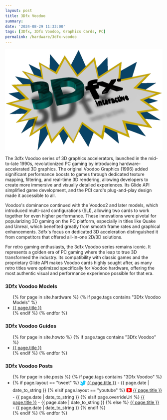 ```yaml
---
layout: post
title: 3Dfx Voodoo
summary: 
date: '2024-08-29 11:33:00'
tags: [3Dfx, 3Dfx Voodoo, Graphics Cards, PC]
permalink: /hardware/3dfx-voodoo
---
```


![3Dfx Original Logo](/img/hardware/3dfx-original-logo-design.png)

The 3dfx Voodoo series of 3D graphics accelerators, launched in the mid-to-late 1990s, revolutionized PC gaming by introducing hardware-accelerated 3D graphics. The original Voodoo Graphics (1996) added significant performance boosts to games through dedicated texture mapping, filtering, and real-time 3D rendering, allowing developers to create more immersive and visually detailed experiences. Its Glide API simplified game development, and the PCI card's plug-and-play design made it accessible to all.

Voodoo's dominance continued with the Voodoo2 and later models, which introduced multi-card configurations (SLI), allowing two cards to work together for even higher performance. These innovations were pivotal for popularizing 3D gaming on the PC platform, especially in titles like Quake and Unreal, which benefited greatly from smooth frame rates and graphical enhancements. 3dfx's focus on dedicated 3D acceleration distinguished it from competitors that offered all-in-one 2D/3D solutions.

For retro gaming enthusiasts, the 3dfx Voodoo series remains iconic. It represents a golden era of PC gaming where the leap to true 3D transformed the industry. Its compatibility with classic games and the proprietary Glide API makes Voodoo cards highly sought after, as many retro titles were optimized specifically for Voodoo hardware, offering the most authentic visual and performance experience possible for that era.

### 3Dfx Voodoo Models

<ul>
  {% for page in site.hardware %}
  {% if page.tags contains "3Dfx Voodoo Models" %}
  <li>
      <a href="{{ page.url }}">{{ page.title }}</a>
  </li>
  {% endif %}
  {% endfor %}
</ul>

### 3Dfx Voodoo Guides

<ul>
  {% for page in site.howto %}
  {% if page.tags contains "3Dfx Voodoo" %}
  <li>
      <a href="{{ page.url }}">{{ page.title }}</a>
  </li>
  {% endif %}
  {% endfor %}
</ul>

### 3Dfx Voodoo Posts

  <ul>
  {% for page in site.posts %}
    {% if page.tags contains "3Dfx Voodoo" %}
    <li>
      {% if page.layout == "tweet" %}
        <img src="/img/layout/twitter-icon.png" style="display: inline-block; vertical-align:middle;" />
        <!--<a target="_blank" href="https://twitter.com/jamesfmackenzie/status/{{ page.tweetId }}">{{ page.title }}</a> - {{ page.date | date_to_string }} -->
        <a href="{{ page.url }}">{{ page.title }}</a> - {{ page.date | date_to_string }}
      {% elsif page.layout == "youtube" %}
        <img src="/img/layout/youtube-icon.png" style="display: inline-block; vertical-align:middle;" />
        <!-- <a target="_blank" href="https://youtu.be/{{ page.videoId }}">{{ page.title }}</a> - {{ page.date | date_to_string }} -->
      <a href="{{ page.url }}">{{ page.title }}</a> - {{ page.date | date_to_string }}
      {% elsif page.overrideUrl %} 
        <a target="_blank" href="{{ page.overrideUrl }}">{{ page.title }}</a> - {{ page.date | date_to_string }}
      {% else %}
        <a href="{{ page.url }}">{{ page.title }}</a> - {{ page.date | date_to_string }}
      {% endif %}
    </li>
    {% endif %}
    {% endfor %}
  </ul>